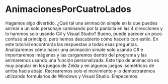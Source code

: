 # AnimacionesPorCuatroLados

Hagamos algo divertido. ¿Qué tal una animación simple en la que puedes animar a un solo personaje caminando por la pantalla en las 4 direcciones y lo haremos solo usando C# y Visual Studio? Bueno, puede parecer un poco confuso al principio, pero hemos descubierto cómo hacerlo con estilo. En este tutorial encontrarás las respuestas a todas esas preguntas. Analizaremos cómo hacer una animación simple solo usando C# e importaremos imágenes y las cargaremos dentro del programa y las animaremos usando una función personalizada. Este tipo de animación es muy popular en los juegos de Zelda y en algunos juegos isométricos de arriba hacia abajo. Recrearemos solo el movimiento y lo demostraremos utilizando formularios de Windows y Visual Studio. Empecemos.
